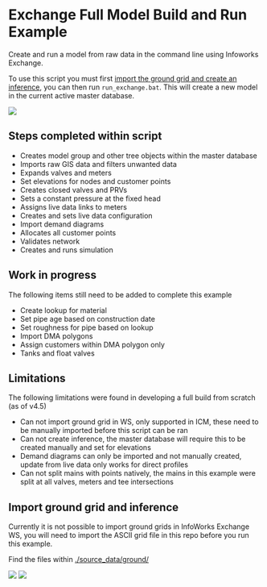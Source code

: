 # Exchange Full Model Build and Run Example

Create and run a model from raw data in the command line using Infoworks Exchange.

To use this script you must first [import the ground grid and create an inference](#import-ground-grid-and-inference), you can then run `run_exchange.bat`. This will create a new model in the current active master database.

<img src="https://raw.githubusercontent.com/modelcreate/infoworks-ruby-scripts/master/imgs/exchange_e2e_demo.gif"/>

## Steps completed within script

- Creates model group and other tree objects within the master database
- Imports raw GIS data and filters unwanted data
- Expands valves and meters
- Set elevations for nodes and customer points
- Creates closed valves and PRVs
- Sets a constant pressure at the fixed head
- Assigns live data links to meters
- Creates and sets live data configuration
- Import demand diagrams
- Allocates all customer points
- Validates network
- Creates and runs simulation

## Work in progress

The following items still need to be added to complete this example

- Create lookup for material
- Set pipe age based on construction date
- Set roughness for pipe based on lookup
- Import DMA polygons
- Assign customers within DMA polygon only
- Tanks and float valves

## Limitations

The following limitations were found in developing a full build from scratch (as of v4.5)

- Can not import ground grid in WS, only supported in ICM, these need to be manually imported before this script can be ran
- Can not create inference, the master database will require this to be created manually and set for elevations
- Demand diagrams can only be imported and not manually created, update from live data only works for direct profiles
- Can not split mains with points natively, the mains in this example were split at all valves, meters and tee intersections

## Import ground grid and inference

Currently it is not possible to import ground grids in InfoWorks Exchange WS, you will need to import the ASCII grid file in this repo before you run this example.

Find the files within [./source_data/ground/](https://github.com/modelcreate/infoworks-ruby-scripts/tree/master/scripts/exchange_full_example/source_data/ground/)

<img src="https://raw.githubusercontent.com/modelcreate/infoworks-ruby-scripts/master/imgs/exchange_e2e_ground_grid.PNG"/>
<img src="https://raw.githubusercontent.com/modelcreate/infoworks-ruby-scripts/master/imgs/exchange_e2e_inference.PNG"/>
